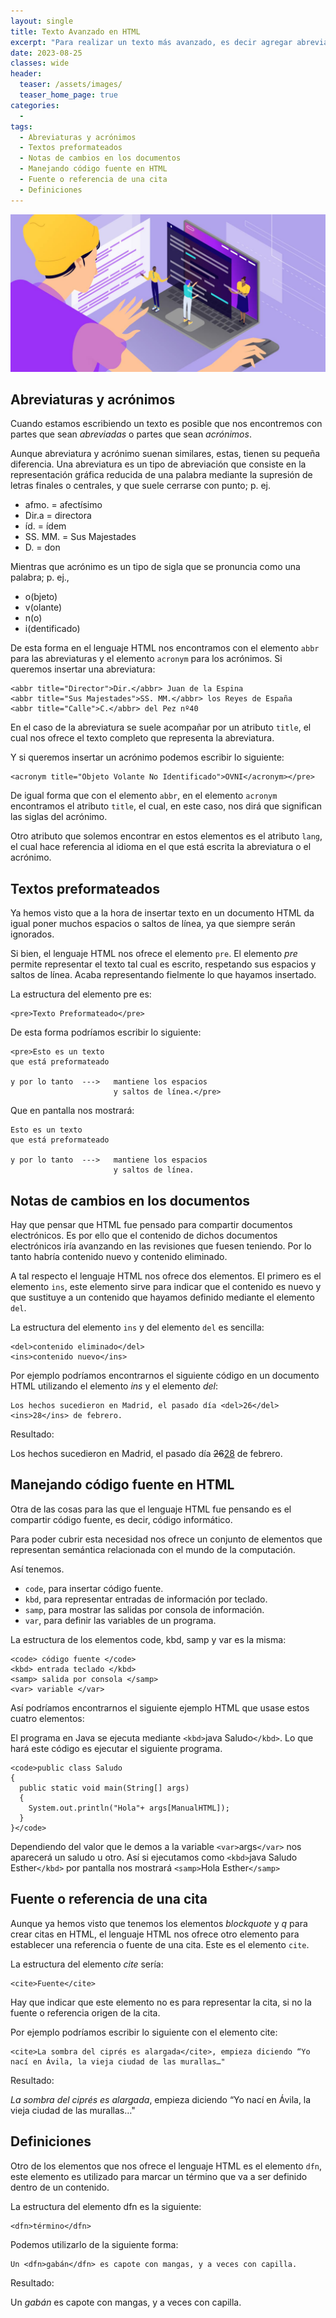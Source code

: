 ```yaml
---
layout: single
title: Texto Avanzado en HTML
excerpt: "Para realizar un texto más avanzado, es decir agregar abreviaturas, notas, referencias, ,se mostrará unos pequeños ejemplos de como poder utilizar estas herramientas a nuestro favor."
date: 2023-08-25
classes: wide
header:
  teaser: /assets/images/
  teaser_home_page: true
categories:
  - 
tags:
  - Abreviaturas y acrónimos
  - Textos preformateados
  - Notas de cambios en los documentos
  - Manejando código fuente en HTML
  - Fuente o referencia de una cita
  - Definiciones
---
```


<center>
    <img src='./../assets/images/TextoAvanzado/Intro.jpg'>
</center>

## Abreviaturas y acrónimos

Cuando estamos escribiendo un texto es posible que nos encontremos con partes que sean *abreviadas* o partes que sean *acrónimos*.

Aunque abreviatura y acrónimo suenan similares, estas, tienen su pequeña diferencia. Una abreviatura es un tipo de abreviación que consiste en la representación gráfica reducida de una palabra mediante la supresión de letras finales o centrales, y que suele cerrarse con punto; p. ej.

* afmo. = afectísimo
* Dir.a = directora
* íd. = ídem
* SS. MM. = Sus Majestades
* D. = don

Mientras que acrónimo es un tipo de sigla que se pronuncia como una palabra; p. ej., 

* o(bjeto)
* v(olante)
* n(o)
* i(dentificado)

De esta forma en el lenguaje HTML nos encontramos con el elemento `abbr` para las abreviaturas y el elemento `acronym` para los acrónimos. Si queremos insertar una abreviatura:

```text
<abbr title="Director">Dir.</abbr> Juan de la Espina
<abbr title="Sus Majestades">SS. MM.</abbr> los Reyes de España
<abbr title="Calle">C.</abbr> del Pez nº40
```

En el caso de la abreviatura se suele acompañar por un atributo `title`, el cual nos ofrece el texto completo que representa la abreviatura.

Y si queremos insertar un acrónimo podemos escribir lo siguiente:

```text
<acronym title="Objeto Volante No Identificado">OVNI</acronym></pre>
```

De igual forma que con el elemento `abbr`, en el elemento `acronym` encontramos el atributo `title`, el cual, en este caso, nos dirá que significan las siglas del acrónimo.

Otro atributo que solemos encontrar en estos elementos es el atributo `lang`, el cual hace referencia al idioma en el que está escrita la abreviatura o el acrónimo.

## Textos preformateados

Ya hemos visto que a la hora de insertar texto en un documento HTML da igual poner muchos espacios o saltos de línea, ya que siempre serán ignorados.

Si bien, el lenguaje HTML nos ofrece el elemento `pre`. El elemento *pre* permite representar el texto tal cual es escrito, respetando sus espacios y saltos de línea. Acaba representando fielmente lo que hayamos insertado.

La estructura del elemento pre es:

```text
<pre>Texto Preformateado</pre>
```

De esta forma podríamos escribir lo siguiente:

```text
<pre>Esto es un texto
que está preformateado

y por lo tanto  --->   mantiene los espacios
                       y saltos de línea.</pre>
```

Que en pantalla nos mostrará:

```text
Esto es un texto
que está preformateado

y por lo tanto  --->   mantiene los espacios
                       y saltos de línea.
```

## Notas de cambios en los documentos

Hay que pensar que HTML fue pensado para compartir documentos electrónicos. Es por ello que el contenido de dichos documentos electrónicos iría avanzando en las revisiones que fuesen teniendo. Por lo tanto habría contenido nuevo y contenido eliminado.

A tal respecto el lenguaje HTML nos ofrece dos elementos. El primero es el elemento `ins`, este elemento sirve para indicar que el contenido es nuevo y que sustituye a un contenido que hayamos definido mediante el elemento `del`.

La estructura del elemento `ins` y del elemento `del` es sencilla:

```text
<del>contenido eliminado</del>
<ins>contenido nuevo</ins>
```

Por ejemplo podríamos encontrarnos el siguiente código en un documento HTML utilizando el elemento *ins* y el elemento *del*:

```text
Los hechos sucedieron en Madrid, el pasado día <del>26</del><ins>28</ins> de febrero.
```

Resultado:

Los hechos sucedieron en Madrid, el pasado día <del>26</del><ins>28</ins> de febrero.

## Manejando código fuente en HTML

Otra de las cosas para las que el lenguaje HTML fue pensando es el compartir código fuente, es decir, código informático.

Para poder cubrir esta necesidad nos ofrece un conjunto de elementos que representan semántica relacionada con el mundo de la computación.

Así tenemos.

* `code`, para insertar código fuente.
* `kbd`, para representar entradas de información por teclado.
* `samp`, para mostrar las salidas por consola de información.
* `var`, para definir las variables de un programa.

La estructura de los elementos code, kbd, samp y var es la misma:

```text
<code> código fuente </code>
<kbd> entrada teclado </kbd>
<samp> salida por consola </samp>
<var> variable </var>
```

Así podríamos encontrarnos el siguiente ejemplo HTML que usase estos cuatro elementos:

El programa en Java se ejecuta mediante `<kbd>`java Saludo`</kbd>`. Lo que hará este código es ejecutar el siguiente programa.

```text
<code>public class Saludo
{
  public static void main(String[] args)
  {
    System.out.println("Hola"+ args[ManualHTML]);
  }
}</code>
```

Dependiendo del valor que le demos a la variable `<var>`args`</var>` nos aparecerá un saludo u otro. Así si ejecutamos como `<kbd>`java Saludo Esther`</kbd>` por pantalla nos mostrará `<samp>`Hola Esther`</samp>`

## Fuente o referencia de una cita

Aunque ya hemos visto que tenemos los elementos *blockquote* y *q* para crear citas en HTML, el lenguaje HTML nos ofrece otro elemento para establecer una referencia o fuente de una cita. Este es el elemento `cite`.

La estructura del elemento *cite* sería:

```text
<cite>Fuente</cite>
```

Hay que indicar que este elemento no es para representar la cita, si no la fuente o referencia origen de la cita.

Por ejemplo podríamos escribir lo siguiente con el elemento cite:

```text
<cite>La sombra del ciprés es alargada</cite>, empieza diciendo “Yo nací en Ávila, la vieja ciudad de las murallas…"
```

Resultado:

<cite>La sombra del ciprés es alargada</cite>, empieza diciendo “Yo nací en Ávila, la vieja ciudad de las murallas…"

## Definiciones

Otro de los elementos que nos ofrece el lenguaje HTML es el elemento `dfn`, este elemento es utilizado para marcar un término que va a ser definido dentro de un contenido.

La estructura del elemento dfn es la siguiente:

```text
<dfn>término</dfn>
```

Podemos utilizarlo de la siguiente forma:

```text
Un <dfn>gabán</dfn> es capote con mangas, y a veces con capilla.
```

Resultado:

Un <dfn>gabán</dfn> es capote con mangas, y a veces con capilla.
